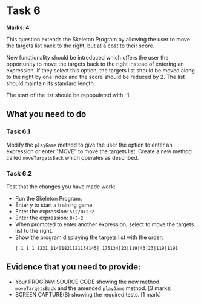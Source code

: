 # Task 6

**Marks: 4**

This question extends the Skeleton Program by allowing the user to move the targets list back to the right, but at a cost to their score.

New functionality should be introduced which offers the user the opportunity to move the targets back to the right instead of entering an expression. If they select this option, the targets list should be moved along to the right by one index and the score should be reduced by 2. The list should maintain its standard length.

The start of the list should be repopulated with -1.

## What you need to do

### Task 6.1

Modify the `playGame` method to give the user the option to enter an expression or enter "MOVE" to move the targets list.
Create a new method called `moveTargetsBack` which operates as described.

### Task 6.2

Test that the changes you have made work:

- Run the Skeleton Program.
- Enter y to start a training game.
- Enter the expression: `512/8+2+2`
- Enter the expression: `8+3-2`
- When prompted to enter another expression, select to move the targets list to the right.
- Show the program displaying the targets list with the order:
  ```
  | 1 1 1 1231 11401821121134145| 175134|23|119|43|23|119|1191
  ```

## Evidence that you need to provide:

- Your PROGRAM SOURCE CODE showing the new method `moveTargetsBack` and the amended `playGame` method. [3 marks]
- SCREEN CAPTURE(S) showing the required tests. [1 mark]
